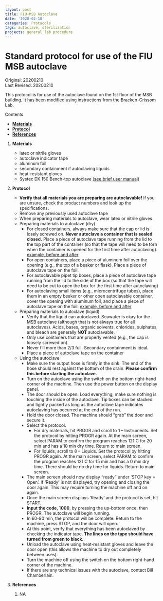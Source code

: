 ```yaml
---
layout: post
title: FIU-MSB Autoclave
date: '2020-02-10'
categories: Protocols
tags: autoclave, sterilization
projects: general lab procedure
---
```


# Standard protocol for use of the FIU MSB autoclave

Original: 20200210   
Last Revised: 20200210

This protocol is for use of the autoclave found on the 1st floor of the MSB building. It has been modified using instructions from the Bracken-Grissom Lab. 

Contents  
- [**Materials**](#Materials)    
- [**Protocol**](#Protocol)  
- [**References**](#References)  
 
1. <a name="Materials"></a> **Materials**
    - 	latex or nitrile gloves
    -  autoclave indicator tape 
    - 	aluminum foil
    - 	secondary containment if autoclaving liquids
    -  heat-resistant gloves
    - 	Systec DX 150 Bench-top autoclave [(see brief user manual)](https://github.com/julietmwong27/JW_Protocols/blob/master/SOM_Systec_DX%2CDE_Series_Rev_1_6_EN.pdf)

2. <a name="Protocol"></a> **Protocol**
	* **Verify that all materials you are preparing are autoclavable!** If you are unsure, check the product numbers and look up the specifications.
	* Remove any previously used autoclave tape
	* When preparing materials to autoclave, wear latex or nitrile gloves
	* Preparing materials to autoclave (dry)
		* For closed containers, always make sure that the cap or lid is losely screwed on. **Never autoclave a container that is sealed closed.** Place a piece of autoclave tape running from the lid to the top part of the container (so that the tape will need to be torn when the container is opened for the first time after autoclaving). [example, before and after](https://github.com/julietmwong27/JW_Protocols/blob/master/Autoclave_images/autoclave_bottle_example.JPG)
		* For open containers, place a piece of aluminum foil over the opening (e.g., the top of a beaker or flask). Place a piece of autoclave tape on the foil.
		* For autoclavable pipet tip boxes, place a piece of autoclave tape running from the lid to the side of the box (so that the tape will need to be cut to open the box for the first time after autoclaving)
		* For autoclaving small items (e.g., microcentrifuge tubes), place them in an empty beaker or other open autoclavable container, cover the opening with aluminum foil, and place a piece of autoclave tape on the foil. [example, before and after](https://github.com/julietmwong27/JW_Protocols/blob/master/Autoclave_images/autoclave_tubes_example.JPG)
	* Preparing materials to autoclave (liquid)
		* Verify that the liquid can autoclaved. Seawater is okay for the MSB autoclave (although that is not always true for all autoclaves). Acids, bases, organic solvents, chlorides, sulphates, and bleach are generally **NOT** autoclavable.
		* Only use containers that are properly vented (e.g., the cap is loosely screwed on). 
		* Never fill more than 2/3 full. Secondary containment is ideal.
		* Place a piece of autoclave tape on the container
	* Using the autoclave
		* Make sure the output hose is firmly in the sink. The end of the hose should rest against the bottom of the drain. **Please confirm this before starting the autoclave.**
		* Turn on the autoclave using the switch on the bottom right-hand corner of the machine. Then use the power button on the display panel.
		* The door should be open. Load everything, make sure nothing is touching the inside of the autoclave. Tip boxes can be stacked and tightly packed as long as the autoclave tape indicates autoclaving has occurred at the end of the run.
		* Hold the door closed. The machine should “grab” the door and secure it.
		* Select the protocol. 
			* For dry materials, hit PROGR and scroll to 1 – Instruments. Set the protocol by hitting PROGR again. At the main screen, select PARAM to confirm the program reaches 121 C for 20 min and has a 10 min dry time. Return to main screen.
			* For liquids, scroll to 8 – Liquids. Set the protocol by hitting PROGR again. At the main screen, select PARAM to confirm the program reaches 121 C for 15 min and has a 0 min dry time. There should be no dry time for liquids. Return to main screen.
		* The main screen should now display “ready” under ‘STOP key = Open’. If ‘Ready’ is not displayed, try opening and closing the door again. This may require turning the machine off and on again.
		* Once the main screen displays ‘Ready’ and the protocol is set, hit START.
		* **Input the code, 1000**, by pressing the up-bottom once, then PROGR. The autoclave will begin running.
		* In 60-90 min, the protocol will be complete. Return to the machine, press STOP, and the door will open. 
		* At this point, verify that everything has been autoclaved by checking the indicator tape. **The lines on the tape should have turned from green to black.**
		* Unload the autoclave using heat-resistant gloves and leave the door open (this allows the machine to dry out completely between uses).
		* Turn the machine off using the switch on the bottom right-hand corner of the machine. 
		* If there are any technical issues with the autoclave, contact Bill Chamberlain.

  


4. <a name="References"></a> **References**

    1. NA